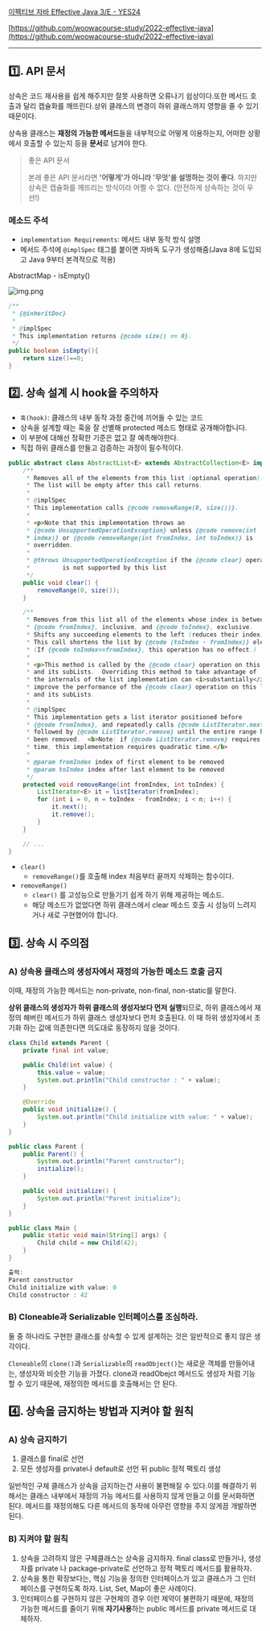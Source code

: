 [이펙티브 자바 Effective Java 3/E - YES24](http://www.yes24.com/Product/Goods/65551284)

[https://github.com/woowacourse-study/2022-effective-java](https://github.com/woowacourse-study/2022-effective-java)

---

## 1️⃣. API 문서

상속은 코드 재사용을 쉽게 해주지만 잘못 사용하면 오류나기 쉽상이다.또한 메서드 호출과 달리 캡슐화를 깨뜨린다.상위 클래스의 변경이 하위 클래스까지 영향을 줄 수 있기 때문이다.

상속용 클래스는 **재정의 가능한 메서드**들을 내부적으로 어떻게 이용하는지, 어떠한 상황에서 호출할 수 있는지 등을 **문서**로 남겨야 한다.

> 좋은 API 문서
>
>
> 본래 좋은 API 문서라면 **'어떻게'가 아니라 '무엇'을 설명하는 것이 좋다**. 하지만 상속은 캡슐화를 깨뜨리는 방식이라 어쩔 수 없다. (안전하게 상속하는 것이 우선!)
>

### 메소드 주석

- `implementation Requirements`: 메서드 내부 동작 방식 설명
- 메서드 주석에 `@implSpec` 태그를 붙이면 자바독 도구가 생성해줌(Java 8에 도입되고 Java 9부터 본격적으로 적용)

AbstractMap - isEmpty()

![img.png](img.png)

```java
/**
 * {@inheritDoc}
 *
 * @implSpec
 * This implementation returns {@code size() == 0}.
 */
public boolean isEmpty(){
    return size()==0;
}
```

## 2️⃣. 상속 설계 시 hook을 주의하자

- `훅(hook)`: 클래스의 내부 동작 과정 중간에 끼어들 수 있는 코드
- 상속을 설계할 때는 훅을 잘 선별해 protected 메소드 형태로 공개해야합니다.
- 이 부분에 대해선 정확한 기준은 없고 잘 예측해야한다.
- 직접 하위 클래스를 만들고 검증하는 과정이 필수적이다.

```java
public abstract class AbstractList<E> extends AbstractCollection<E> implements List<E> {
    /**
     * Removes all of the elements from this list (optional operation).
     * The list will be empty after this call returns.
     *
     * @implSpec
     * This implementation calls {@code removeRange(0, size())}.
     *
     * <p>Note that this implementation throws an
     * {@code UnsupportedOperationException} unless {@code remove(int
     * index)} or {@code removeRange(int fromIndex, int toIndex)} is
     * overridden.
     *
     * @throws UnsupportedOperationException if the {@code clear} operation
     *         is not supported by this list
     */
    public void clear() {
        removeRange(0, size());
    }

    /**
     * Removes from this list all of the elements whose index is between
     * {@code fromIndex}, inclusive, and {@code toIndex}, exclusive.
     * Shifts any succeeding elements to the left (reduces their index).
     * This call shortens the list by {@code (toIndex - fromIndex)} elements.
     * (If {@code toIndex==fromIndex}, this operation has no effect.)
     *
     * <p>This method is called by the {@code clear} operation on this list
     * and its subLists.  Overriding this method to take advantage of
     * the internals of the list implementation can <i>substantially</i>
     * improve the performance of the {@code clear} operation on this list
     * and its subLists.
     *
     * @implSpec
     * This implementation gets a list iterator positioned before
     * {@code fromIndex}, and repeatedly calls {@code ListIterator.next}
     * followed by {@code ListIterator.remove} until the entire range has
     * been removed.  <b>Note: if {@code ListIterator.remove} requires linear
     * time, this implementation requires quadratic time.</b>
     *
     * @param fromIndex index of first element to be removed
     * @param toIndex index after last element to be removed
     */
    protected void removeRange(int fromIndex, int toIndex) {
        ListIterator<E> it = listIterator(fromIndex);
        for (int i = 0, n = toIndex - fromIndex; i < n; i++) {
            it.next();
            it.remove();
        }
    }

    // ...
}
```

- `clear()`
    - `removeRange()`를 호출해 index 처음부터 끝까지 삭제하는 함수이다.
- `removeRange()`
    - `clear()` 를 고성능으로 만들기기 쉽게 하기 위해 제공하는 메소드.
    - 해당 메소드가 없었다면 하위 클래스에서 clear 메소드 호출 시 성능이 느려지거나 새로 구현했어야 합니다.

## 3️⃣. 상속 시 주의점

### A) 상속용 클래스의 생성자에서 재정의 가능한 메소드 호출 금지

이때, 재정의 가능한 메서드는 non-private, non-final, non-static를 말한다.

**상위 클래스의 생성자가 하위 클래스의 생성자보다 먼저 실행**되므로, 하위 클래스에서 재정의 해버린 메서드가 하위 클래스 생성자보다 먼저 호출된다. 이 때 하위 생성자에서 초기화 하는 값에 의존한다면 의도대로 동장하지 않을 것이다.

```java
class Child extends Parent {
    private final int value;

    public Child(int value) {
        this.value = value;
        System.out.println("Child constructor : " + value);
    }

    @Override
    public void initialize() {
        System.out.println("Child initialize with value: " + value);
    }
}
```

```java
public class Parent {
    public Parent() {
        System.out.println("Parent constructor");
        initialize();
    }

    public void initialize() {
        System.out.println("Parent initialize");
    }
}
```

```java
public class Main {
    public static void main(String[] args) {
        Child child = new Child(42);
    }
}
```

```java
출력:
Parent constructor
Child initialize with value: 0
Child constructor : 42
```

### B) C**loneable과 Serializable 인터페이스를 조심하라.**

둘 중 하나라도 구현한 클래스를 상속할 수 있게 설계하는 것은 일반적으로 좋지 않은 생각이다.

`Cloneable`의 `clone()`과 `Serializable`의 `readObject()`는 새로운 객체를 만들어내는, 생성자와 비슷한 기능을 가졌다. clone과 readObejct 메서드도 생성자 처럼 기능할 수 있기 때문에, 재정의한 메서드를 호출해서는 안 된다.

## 4️⃣. 상속을 금지하는 방법과 지켜야 할 원칙

### A) 상속 금지하기

1. 클래스를 final로 선언
2. 모든 생성자를 private나 default로 선언 뒤 public 정적 팩토리 생성

일반적인 구체 클래스가 상속을 금지하는건 사용이 불편해질 수 있다.이를 해결하기 위해서는 클래스 내부에서 재정의 가능 메서드를 사용하지 않게 만들고 이를 문서화하면 된다. 메서드를 재정의해도 다른 메서드의 동작에 아무런 영향을 주지 않게끔 개발하면 된다.

### B) 지켜야 할 원칙

1. 상속을 고려하지 않은 구체클래스는 상속을 금지하자. final class로 만들거나, 생성자를 private 나 package-private로 선언하고 정적 팩토리 메서드를 활용하자.
2. 상속을 통한 확장보다는, 핵심 기능을 정의한 인터페이스가 있고 클래스가 그 인터페이스를 구현하도록 하자. List, Set, Map이 좋은 사례이다.
3. 인터페이스를 구현하지 않은 구현체의 경우 이런 제약이 불편하기 때문에, 재정의 가능한 메서드를 줄이기 위해 **자기사용**하는 public 메서드를 private 메서드로 대체하자.